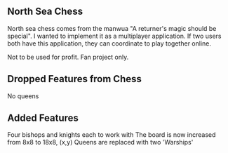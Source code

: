 North Sea Chess
---------------
North sea chess comes from the manwua "A returner's magic should be special". I wanted to implement it as
a multiplayer application. If two users both have this application, they can coordinate to play together online.

Not to be used for profit. Fan project only.


Dropped Features from Chess
---------------------------
No queens


Added Features
--------------
Four bishops and knights each to work with
The board is now increased from 8x8 to 18x8, (x,y)
Queens are replaced with two 'Warships'
